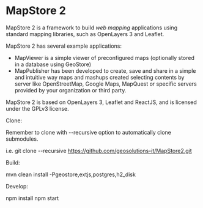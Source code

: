 MapStore 2
==========
MapStore 2 is a framework to build *web mapping* applications using standard mapping libraries, such as OpenLayers 3 and Leaflet.

MapStore 2 has several example applications: 
 * MapViewer is a simple viewer of preconfigured maps (optionally stored in a database using GeoStore)
 * MapPublisher has been developed to create, save and share in a simple and intuitive way maps and mashups created selecting contents by server like OpenStreetMap, Google Maps, MapQuest or specific servers provided by your organization or third party. 

MapStore 2 is based on OpenLayers 3, Leaflet and ReactJS, and is licensed under the GPLv3 license.

Clone: 

Remember to clone with --recursive option to automatically clone submodules.
	  
i.e. git clone --recursive https://github.com/geosolutions-it/MapStore2.git

Build:

mvn clean install -Pgeostore,extjs,postgres,h2_disk

Develop:

npm install
npm start